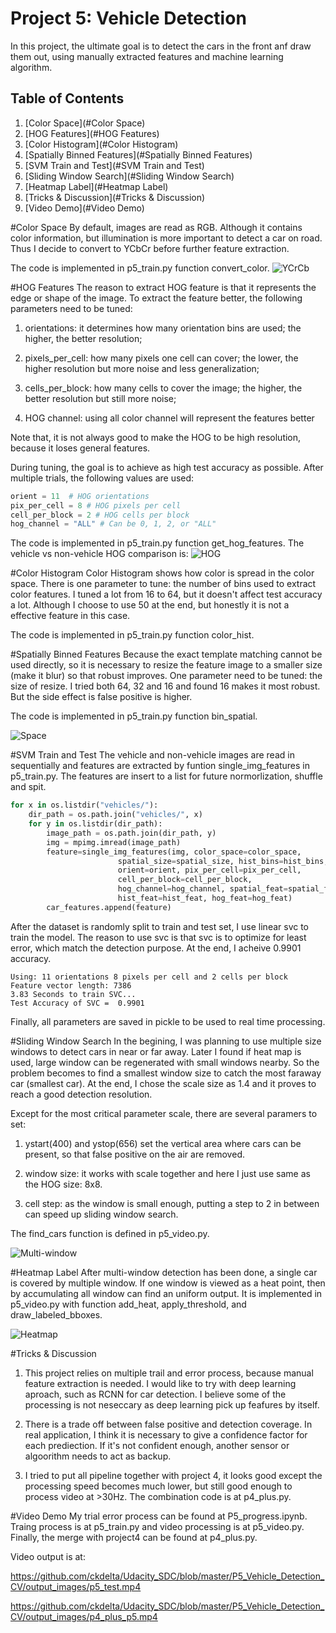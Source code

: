 # Project 5: Vehicle Detection

In this project, the ultimate goal is to detect the cars in the front anf draw them out, using manually extracted features and machine learning algorithm.


## Table of Contents

1. [Color Space](#Color Space)
1. [HOG Features](#HOG Features)
1. [Color Histogram](#Color Histogram)
1. [Spatially Binned Features](#Spatially Binned Features)
1. [SVM Train and Test](#SVM Train and Test)
1. [Sliding Window Search](#Sliding Window Search)
1. [Heatmap Label](#Heatmap Label)
1. [Tricks & Discussion](#Tricks & Discussion)
1. [Video Demo](#Video Demo)


#Color Space
By default, images are read as RGB. Although it contains color information, but illumination is more important to detect a car on road. Thus I decide to convert to YCbCr before further feature extraction.

The code is implemented in p5_train.py function convert_color.
<img src="https://github.com/ckdelta/Udacity_SDC/blob/master/P5_Vehicle_Detection_CV/output_images/ycrcb.png" alt="YCrCb"/>


#HOG Features
The reason to extract HOG feature is that it represents the edge or shape of the image. To extract the feature better, the following parameters need to be tuned:

1) orientations: it determines how many orientation bins are used; the higher, the better resolution;

2) pixels_per_cell: how many pixels one cell can cover; the lower, the higher resolution but more noise and less generalization;

3) cells_per_block: how many cells to cover the image; the higher, the better resolution but still more noise;

4) HOG channel: using all color channel will represent the features better

Note that, it is not always good to make the HOG to be high resolution, because it loses general features. 

During tuning, the goal is to achieve as high test accuracy as possible. After multiple trials, the following values are used:

```python
orient = 11  # HOG orientations
pix_per_cell = 8 # HOG pixels per cell
cell_per_block = 2 # HOG cells per block
hog_channel = "ALL" # Can be 0, 1, 2, or "ALL"
```

The code is implemented in p5_train.py function get_hog_features. The vehicle vs non-vehicle HOG comparison is:
<img src="https://github.com/ckdelta/Udacity_SDC/blob/master/P5_Vehicle_Detection_CV/output_images/HOG_both.png" alt="HOG"/>


#Color Histogram
Color Histogram shows how color is spread in the color space. There is one parameter to tune: the number of bins used to extract color features. I tuned a lot from 16 to 64, but it doesn't affect test accuracy a lot. Although I choose to use 50 at the end, but honestly it is not a effective feature in this case. 

The code is implemented in p5_train.py function color_hist.

#Spatially Binned Features
Because the exact template matching cannot be used directly, so it is necessary to resize the feature image to a smaller size (make it blur) so that robust improves. One parameter need to be tuned: the size of resize. I tried both 64, 32 and 16 and found 16 makes it most robust. But the side effect is false positive is higher.

The code is implemented in p5_train.py function bin_spatial.

<img src="https://github.com/ckdelta/Udacity_SDC/blob/master/P5_Vehicle_Detection_CV/output_images/spatial_both.png" alt="Space"/>


#SVM Train and Test
The vehicle and non-vehicle images are read in sequentially and features are extracted by funtion single_img_features in p5_train.py. The features are insert to a list for future normorlization, shuffle and spit.

```python
for x in os.listdir("vehicles/"):
    dir_path = os.path.join("vehicles/", x)
    for y in os.listdir(dir_path):
        image_path = os.path.join(dir_path, y)
        img = mpimg.imread(image_path)
        feature=single_img_features(img, color_space=color_space,
                        spatial_size=spatial_size, hist_bins=hist_bins,
                        orient=orient, pix_per_cell=pix_per_cell,
                        cell_per_block=cell_per_block,
                        hog_channel=hog_channel, spatial_feat=spatial_feat,
                        hist_feat=hist_feat, hog_feat=hog_feat)
        car_features.append(feature)
```

After the dataset is randomly split to train and test set, I use linear svc to train the model. The reason to use svc is that svc is to optimize for least error, which match the detection purpose. At the end, I acheive 0.9901 accuracy. 

```
Using: 11 orientations 8 pixels per cell and 2 cells per block
Feature vector length: 7386
3.83 Seconds to train SVC...
Test Accuracy of SVC =  0.9901
```

Finally, all parameters are saved in pickle to be used to real time processing. 

#Sliding Window Search
In the begining, I was planning to use multiple size windows to detect cars in near or far away. Later I found if heat map is used, large window can be regenerated with small windows nearby. So the problem becomes to find a smallest window size to catch the most faraway car (smallest car). At the end, I chose the scale size as 1.4 and it proves to reach a good detection resolution.

Except for the most critical parameter scale, there are several paramers to set:

1) ystart(400) and ystop(656) set the vertical area where cars can be present, so that false positive on the air are removed.

2) window size: it works with scale together and here I just use same as the HOG size: 8x8. 

3) cell step: as the window is small enough, putting a step to 2 in between can speed up sliding window search.

The find_cars function is defined in p5_video.py. 

<img src="https://github.com/ckdelta/Udacity_SDC/blob/master/P5_Vehicle_Detection_CV/output_images/multi_windows.png" alt="Multi-window"/>

#Heatmap Label
After multi-window detection has been done, a single car is covered by multiple window. If one window is viewed as a heat point, then by accumulating all window can find an uniform output. It is implemented in p5_video.py with function add_heat, apply_threshold, and draw_labeled_bboxes.

<img src="https://github.com/ckdelta/Udacity_SDC/blob/master/P5_Vehicle_Detection_CV/output_images/window_fusion.png" alt="Heatmap"/>

#Tricks & Discussion

1) This project relies on multiple trail and error process, because manual feature extraction is needed. I would like to try with deep learning aproach, such as RCNN for car detection. I believe some of the processing is not neseccary as deep learning pick up feafures by itself.

2) There is a trade off between false positive and detection coverage. In real application, I think it is necessary to give a confidence factor for each prediection. If it's not confident enough, another sensor or algoorithm needs to act as backup.

3) I tried to put all pipeline together with project 4, it looks good except the processing speed becomes much lower, but still good enough to process video at >30Hz. The combination code is at p4_plus.py.

#Video Demo
My trial error process can be found at P5_progress.ipynb. Traing process is at p5_train.py and video processing is at p5_video.py. Finally, the merge with project4 can be found at p4_plus.py.

Video output is at:

https://github.com/ckdelta/Udacity_SDC/blob/master/P5_Vehicle_Detection_CV/output_images/p5_test.mp4

https://github.com/ckdelta/Udacity_SDC/blob/master/P5_Vehicle_Detection_CV/output_images/p4_plus_p5.mp4

